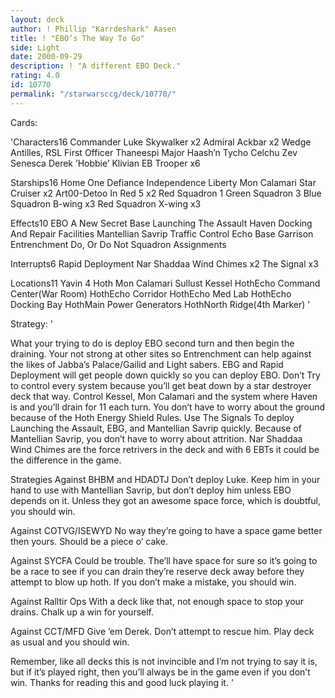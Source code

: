 ```yaml
---
layout: deck
author: ! Phillip "Karrdeshark" Aasen
title: ! "EBO’s The Way To Go"
side: Light
date: 2000-09-29
description: ! "A different EBO Deck."
rating: 4.0
id: 10770
permalink: "/starwarsccg/deck/10770/"
---
```

Cards: 

'Characters16
Commander Luke Skywalker x2
Admiral Ackbar x2
Wedge Antilles, RSL
First Officer Thaneespi
Major Haash’n
Tycho Celchu
Zev Senesca
Derek ’Hobbie’ Klivian
EB Trooper x6

Starships16
Home One
Defiance
Independence
Liberty
Mon Calamari Star Cruiser x2
Art00-Detoo In Red 5 x2
Red Squadron 1
Green Squadron 3
Blue Squadron B-wing x3
Red Squadron X-wing x3

Effects10
EBO
A New Secret Base
Launching The Assault
Haven
Docking And Repair Facilities
Mantellian Savrip
Traffic Control
Echo Base Garrison
Entrenchment
Do, Or Do Not
Squadron Assignments

Interrupts6
Rapid Deployment
Nar Shaddaa Wind Chimes x2
The Signal x3

Locations11
Yavin 4
Hoth
Mon Calamari
Sullust
Kessel
HothEcho Command Center(War Room)
HothEcho Corridor
HothEcho Med Lab
HothEcho Docking Bay
HothMain Power Generators
HothNorth Ridge(4th Marker) '

Strategy: '

What your trying to do is deploy EBO second turn and then begin the draining. Your not strong at other sites so Entrenchment can help against the likes of Jabba’s Palace/Gailid and Light sabers.
EBG and Rapid Deployment will get people down quickly so you can deploy EBO. Don’t Try to control every system because you’ll get beat down by a star destroyer deck that way. Control Kessel, Mon Calamari and the system where Haven is and you’ll drain for 11 each turn. You don’t have to worry about the ground because of the Hoth Energy Shield Rules. Use The Signals To deploy Launching the Assault, EBG, and Mantellian Savrip quickly. Because of Mantellian Savrip, you don’t have to worry about attrition. Nar Shaddaa Wind Chimes are the force retrivers in the deck and with 6 EBTs it could be the difference in the game.

Strategies
Against BHBM and HDADTJ
Don’t deploy Luke. Keep him in your hand to use with Mantellian Savrip, but don’t deploy him unless EBO depends on it. Unless they got an awesome space force, which is doubtful, you should win.

Against COTVG/ISEWYD
No way they’re going to have a space game better then yours. Should be a piece o’ cake.

Against SYCFA
Could be trouble. The’ll have space for sure so it’s going to be a race to see if you can drain they’re reserve deck away before they attempt to blow up hoth. If you don’t make a mistake, you should win.

Against Ralltir Ops
With a deck like that, not enough space to stop your drains. Chalk up a win for yourself.

Against CCT/MFD
Give ’em Derek. Don’t attempt to rescue him. Play deck as usual and you should win.

Remember, like all decks this is not invincible and I’m not trying to say it is, but if it’s played right, then you’ll always be in the game even if you don’t win.
Thanks for reading this and good luck playing it.  '
